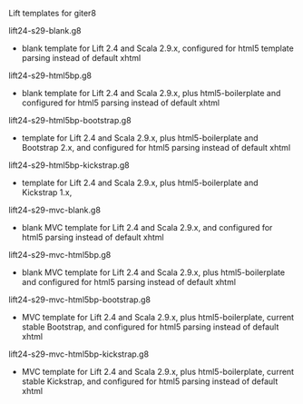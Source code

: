 Lift templates for giter8

lift24-s29-blank.g8

- blank template for Lift 2.4 and Scala 2.9.x, configured for html5 template parsing instead of default xhtml

lift24-s29-html5bp.g8

- blank template for Lift 2.4 and Scala 2.9.x, plus html5-boilerplate and configured for html5 parsing instead of default xhtml

lift24-s29-html5bp-bootstrap.g8

- template for Lift 2.4 and Scala 2.9.x, plus html5-boilerplate and Bootstrap 2.x, and configured for html5 parsing instead of default xhtml

lift24-s29-html5bp-kickstrap.g8

- template for Lift 2.4 and Scala 2.9.x, plus html5-boilerplate and Kickstrap 1.x,

lift24-s29-mvc-blank.g8

- blank MVC template for Lift 2.4 and Scala 2.9.x, and configured for html5 parsing instead of default xhtml

lift24-s29-mvc-html5bp.g8

- blank MVC template for Lift 2.4 and Scala 2.9.x, plus html5-boilerplate and configured for html5 parsing instead of default xhtml

lift24-s29-mvc-html5bp-bootstrap.g8

- MVC template for Lift 2.4 and Scala 2.9.x, plus html5-boilerplate, current stable Bootstrap, and configured for html5 parsing instead of default xhtml

lift24-s29-mvc-html5bp-kickstrap.g8

- MVC template for Lift 2.4 and Scala 2.9.x, plus html5-boilerplate, current stable Kickstrap, and configured for html5 parsing instead of default xhtml



